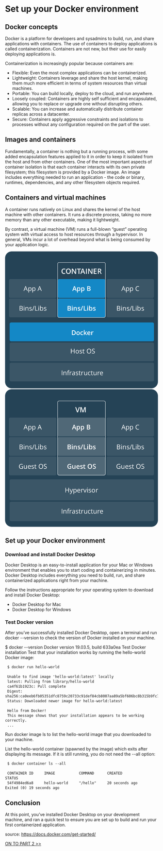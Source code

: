 # Set up your Docker environment

## Docker concepts
Docker is a platform for developers and sysadmins to build, run, and share applications with containers. The use of containers to deploy applications is called containerization. Containers are not new, but their use for easily deploying applications is.

Containerization is increasingly popular because containers are:

* Flexible: Even the most complex applications can be containerized.
* Lightweight: Containers leverage and share the host kernel, making them much more efficient in terms of system resources than virtual machines.
* Portable: You can build locally, deploy to the cloud, and run anywhere.
* Loosely coupled: Containers are highly self sufficient and encapsulated, allowing you to replace or upgrade one without disrupting others.
* Scalable: You can increase and automatically distribute container replicas across a datacenter.
* Secure: Containers apply aggressive constraints and isolations to processes without any configuration required on the part of the user.

## Images and containers
Fundamentally, a container is nothing but a running process, with some added encapsulation features applied to it in order to keep it isolated from the host and from other containers. One of the most important aspects of container isolation is that each container interacts with its own private filesystem; this filesystem is provided by a Docker image. An image includes everything needed to run an application - the code or binary, runtimes, dependencies, and any other filesystem objects required.

## Containers and virtual machines
A container runs natively on Linux and shares the kernel of the host machine with other containers. It runs a discrete process, taking no more memory than any other executable, making it lightweight.

By contrast, a virtual machine (VM) runs a full-blown “guest” operating system with virtual access to host resources through a hypervisor. In general, VMs incur a lot of overhead beyond what is being consumed by your application logic.

![Container stack example](/images/Container@2x.png)![Virtual machine stack example](/images/VM@2x.png)

## Set up your Docker environment
### Download and install Docker Desktop
Docker Desktop is an easy-to-install application for your Mac or Windows environment that enables you to start coding and containerizing in minutes. Docker Desktop includes everything you need to build, run, and share containerized applications right from your machine.

Follow the instructions appropriate for your operating system to download and install Docker Desktop:

* Docker Desktop for Mac
* Docker Desktop for Windows

### Test Docker version
After you’ve successfully installed Docker Desktop, open a terminal and run docker --version to check the version of Docker installed on your machine.

$ docker --version
Docker version 19.03.5, build 633a0ea
Test Docker installation
Test that your installation works by running the hello-world Docker image:

     $ docker run hello-world

     Unable to find image 'hello-world:latest' locally
     latest: Pulling from library/hello-world
     ca4f61b1923c: Pull complete
     Digest: sha256:ca0eeb6fb05351dfc8759c20733c91def84cb8007aa89a5bf606bc8b315b9fc7
     Status: Downloaded newer image for hello-world:latest

     Hello from Docker!
     This message shows that your installation appears to be working correctly.
     ...
Run docker image ls to list the hello-world image that you downloaded to your machine.

List the hello-world container (spawned by the image) which exits after displaying its message. If it is still running, you do not need the --all option:

     $ docker container ls --all

     CONTAINER ID     IMAGE           COMMAND      CREATED            STATUS
     54f4984ed6a8     hello-world     "/hello"     20 seconds ago     Exited (0) 19 seconds ago

## Conclusion
At this point, you’ve installed Docker Desktop on your development machine, and ran a quick test to ensure you are set up to build and run your first containerized application.

source:
https://docs.docker.com/get-started/

[ON TO PART 2 >>](/section2.md)